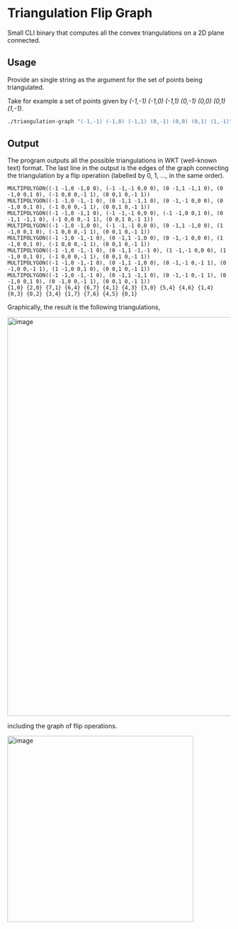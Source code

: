 # Triangulation Flip Graph

Small CLI binary that computes all the convex triangulations on a 2D plane connected.

## Usage

Provide an single string as the argument for the set of points being triangulated.

Take for example a set of points given by _(-1,-1) (-1,0) (-1,1) (0,-1) (0,0) (0,1) (1,-1)_.

```bash
./triangulation-graph "(-1,-1) (-1,0) (-1,1) (0,-1) (0,0) (0,1) (1,-1)"
```

## Output

The program outputs all the possible triangulations in WKT (well-known text) format.
The last line in the output is the edges of the graph connecting the triangulation by a flip operation (labelled by 0, 1, ..., in the same order).

```
MULTIPOLYGON((-1 -1,0 -1,0 0), (-1 -1,-1 0,0 0), (0 -1,1 -1,1 0), (0 -1,0 0,1 0), (-1 0,0 0,-1 1), (0 0,1 0,-1 1))
MULTIPOLYGON((-1 -1,0 -1,-1 0), (0 -1,1 -1,1 0), (0 -1,-1 0,0 0), (0 -1,0 0,1 0), (-1 0,0 0,-1 1), (0 0,1 0,-1 1))
MULTIPOLYGON((-1 -1,0 -1,1 0), (-1 -1,-1 0,0 0), (-1 -1,0 0,1 0), (0 -1,1 -1,1 0), (-1 0,0 0,-1 1), (0 0,1 0,-1 1))
MULTIPOLYGON((-1 -1,0 -1,0 0), (-1 -1,-1 0,0 0), (0 -1,1 -1,0 0), (1 -1,0 0,1 0), (-1 0,0 0,-1 1), (0 0,1 0,-1 1))
MULTIPOLYGON((-1 -1,0 -1,-1 0), (0 -1,1 -1,0 0), (0 -1,-1 0,0 0), (1 -1,0 0,1 0), (-1 0,0 0,-1 1), (0 0,1 0,-1 1))
MULTIPOLYGON((-1 -1,0 -1,-1 0), (0 -1,1 -1,-1 0), (1 -1,-1 0,0 0), (1 -1,0 0,1 0), (-1 0,0 0,-1 1), (0 0,1 0,-1 1))
MULTIPOLYGON((-1 -1,0 -1,-1 0), (0 -1,1 -1,0 0), (0 -1,-1 0,-1 1), (0 -1,0 0,-1 1), (1 -1,0 0,1 0), (0 0,1 0,-1 1))
MULTIPOLYGON((-1 -1,0 -1,-1 0), (0 -1,1 -1,1 0), (0 -1,-1 0,-1 1), (0 -1,0 0,1 0), (0 -1,0 0,-1 1), (0 0,1 0,-1 1))
{1,0} {2,0} {7,1} {6,4} {6,7} {4,1} {4,3} {3,0} {5,4} {4,6} {1,4} {0,3} {0,2} {3,4} {1,7} {7,6} {4,5} {0,1}
```

Graphically, the result is the following triangulations,

<img width="900" alt="image" src="https://user-images.githubusercontent.com/13206784/219547026-8ec9fb8d-bb8e-4b17-b1ba-c44d34fd0660.png">

including the graph of flip operations.

<img width="420" alt="image" src="https://user-images.githubusercontent.com/13206784/219548006-0d5d4fb6-c3a7-4632-9be0-49e744dc966e.png">
